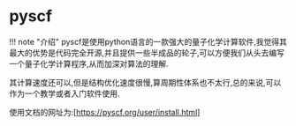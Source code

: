 # pyscf

!!! note "介绍"
    pyscf是使用python语言的一款强大的量子化学计算软件,我觉得其最大的优势是代码完全开源,并且提供一些半成品的轮子,可以方便我们从头去编写一个量子化学计算程序,从而加深对算法的理解.

其计算速度还可以,但是结构优化速度很慢,算周期性体系也不太行,总的来说,可以作为一个教学或者入门软件使用.

使用文档的网址为:[https://pyscf.org/user/install.html]